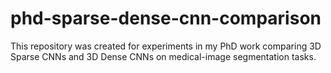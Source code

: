 # phd-sparse-dense-cnn-comparison
This repository was created for experiments in my PhD work comparing 3D Sparse CNNs and 3D Dense CNNs on medical-image segmentation tasks.
